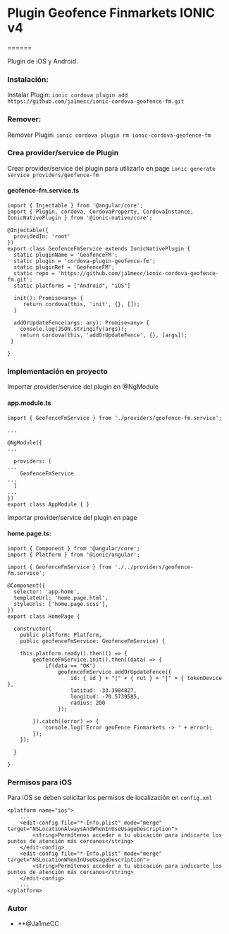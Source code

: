 # Plugin Geofence Finmarkets IONIC v4
======

Plugin de iOS y Android.

### Instalación:

Instalar Plugin: `ionic cordova plugin add https://github.com/ja1mecc/ionic-cordova-geofence-fm.git`

### Remover:

Remover Plugin: `ionic cordova plugin rm ionic-cordova-geofence-fm`

### Crea provider/service de Plugin

Crear provider/service del plugin para utilizarlo en page `ionic generate service providers/geofence-fm`

#### geofence-fm.service.ts
```
import { Injectable } from '@angular/core';
import { Plugin, cordova, CordovaProperty, CordovaInstance, IonicNativePlugin } from '@ionic-native/core';

@Injectable({
  providedIn: 'root'
})
export class GeofenceFmService extends IonicNativePlugin {
  static pluginName = 'GeofenceFM';
  static plugin = 'cordova-plugin-geofence-fm';
  static pluginRef = 'GeofenceFM';
  static repo = 'https://github.com/ja1mecc/ionic-cordova-geofence-fm.git';
  static platforms = ["Android", "iOS"]

  init(): Promise<any> { 
     return cordova(this, 'init', {}, []);
  }

  addOrUpdateFence(args: any): Promise<any> { 
    console.log(JSON.stringify(args));
    return cordova(this, 'addOrUpdateFence', {}, [args]);
 }
  
}
```


### Implementación en proyecto

Importar provider/service  del plugin en @NgModule

#### app.module.ts
```
import { GeofenceFmService } from './providers/geofence-fm.service';

...

@NgModule({
...

  providers: [
...
    GeofenceFmService
...
  ]
...
})
export class AppModule { }
```

Importar provider/service  del plugin en page

#### home.page.ts:

```
import { Component } from '@angular/core';
import { Platform } from '@ionic/angular';

import { GeofenceFmService } from './../providers/geofence-fm.service';

@Component({
  selector: 'app-home',
  templateUrl: 'home.page.html',
  styleUrls: ['home.page.scss'],
})
export class HomePage {

  constructor(
  	public platform: Platform, 
  	public geofenceFmService: GeofenceFmService) {

	this.platform.ready().then(() => {
		geofenceFmService.init().then((data) => {
			if(data == "OK")
				geofenceFmService.addOrUpdateFence({
				    id: { id } + "|" + { rut } + "|" + { tokenDevice },
				    latitud: -33.3984827,
				    longitud: -70.5739585,
				    radius: 200
				});

		}).catch((error) => {
			console.log('Error geoFence Finmarkets -> ' + error);
		});
	});

  }

}

```

### Permisos para iOS

Para iOS se deben solicitar los permisos de localización en `config.xml`

```
<platform name="ios">
	...
	<edit-config file="*-Info.plist" mode="merge" target="NSLocationAlwaysAndWhenInUseUsageDescription">
	    <string>Permítenos acceder a tu ubicación para indicarte los puntos de atención más cercanos</string>
	</edit-config>
	<edit-config file="*-Info.plist" mode="merge" target="NSLocationWhenInUseUsageDescription">
	    <string>Permítenos acceder a tu ubicación para indicarte los puntos de atención más cercanos</string>
	</edit-config>
	...
</platform>
```

### Autor

* **@Ja1meCC 
